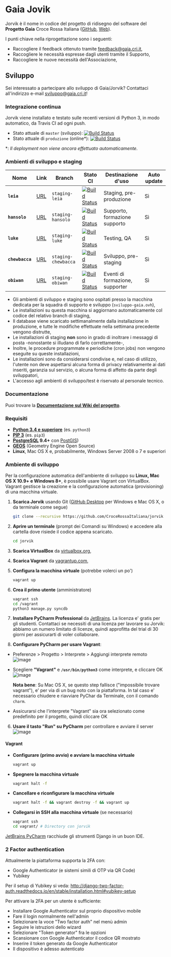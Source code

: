 # Gaia Jovik

Jorvik è il nome in codice del progetto di ridisegno del software del **Progetto Gaia** Croce Rossa Italiana
([GitHub](https://github.com/CroceRossaCatania/gaia), [Web](https://gaia.cri.it)).

I punti chiave nella riprogettazione sono i seguenti:
* Raccogliere il feedback ottenuto tramite <feedback@gaia.cri.it>,
* Raccogliere le necessità espresse dagli utenti tramite il Supporto,
* Raccogliere le nuove necessità dell'Associazione,

## Sviluppo

Sei interessato a partecipare allo sviluppo di Gaia/Jorvik? Contattaci all'indirizzo e-mail <sviluppo@gaia.cri.it>!

### Integrazione continua

Jorvik viene installato e testato sulle recenti versioni di Python 3, in modo automatico, da Travis CI ad ogni push.

* Stato attuale di `master` (sviluppo): [![Build Status](https://travis-ci.org/CroceRossaItaliana/jorvik.svg?branch=master)](https://travis-ci.org/CroceRossaItaliana/jorvik)
* Stato attuale di `produzione` (online*): [![Build Status](https://travis-ci.org/CroceRossaItaliana/jorvik.svg?branch=produzione)](https://travis-ci.org/CroceRossaItaliana/jorvik)

\*: *Il deployment non viene ancora effettuato automaticamente.*


### Ambienti di sviluppo e staging

| Nome            | Link                                              | Branch              | Stato CI                                                                                                                                         | Destinazione d'uso              | Auto update |
|-----------------|---------------------------------------------------|---------------------|--------------------------------------------------------------------------------------------------------------------------------------------------|---------------------------------|-------------|
| **`leia`**      | [URL](http://leia.staging.sviluppo-gaia.ovh)      | `staging-leia`      | [![Build Status](https://travis-ci.org/CroceRossaItaliana/jorvik.svg?branch=staging-leia)](https://travis-ci.org/CroceRossaItaliana/jorvik)      | Staging, pre-produzione         | Sì          |
| **`hansolo`**   | [URL](http://hansolo.staging.sviluppo-gaia.ovh)   | `staging-hansolo`   | [![Build Status](https://travis-ci.org/CroceRossaItaliana/jorvik.svg?branch=staging-hansolo)](https://travis-ci.org/CroceRossaItaliana/jorvik)   | Supporto, formazione supporto   | Sì          |
| **`luke`**      | [URL](http://luke.staging.sviluppo-gaia.ovh)      | `staging-luke`      | [![Build Status](https://travis-ci.org/CroceRossaItaliana/jorvik.svg?branch=staging-luke)](https://travis-ci.org/CroceRossaItaliana/jorvik)      | Testing, QA                     | Sì          |
| **`chewbacca`** | [URL](http://chewbacca.staging.sviluppo-gaia.ovh) | `staging-chewbacca` | [![Build Status](https://travis-ci.org/CroceRossaItaliana/jorvik.svg?branch=staging-chewbacca)](https://travis-ci.org/CroceRossaItaliana/jorvik) | Sviluppo, pre-staging           | Sì          |
| **`obiwan`**    | [URL](http://obiwan.staging.sviluppo-gaia.ovh)    | `staging-obiwan`    | [![Build Status](https://travis-ci.org/CroceRossaItaliana/jorvik.svg?branch=staging-obiwan)](https://travis-ci.org/CroceRossaItaliana/jorvik)    | Eventi di formazione, supporter | Sì          |

* Gli ambienti di sviluppo e staging sono ospitati presso la macchina dedicata per la squadra di supporto e sviluppo (`sviluppo-gaia.ovh`),
* Le installazioni su questa macchina si aggiornano automaticamente col codice del relativo branch di staging,
* Il database viene scaricato settimanalmente dalla installazione in produzione, e tutte le modifiche effettuate nella settimana precedente vengono distrutte,
* Le installazioni di staging **non** sono in grado di inoltrare i messaggi di posta -nonostante si illudano di farlo correttamente-,
* Inoltre, le procedure programmate e periodiche (cron jobs) non vengono eseguite su queste installazioni,
* Le installazioni sono da considerarsi condivise e, nel caso di utilizzo, l'utente non deve aspettarsi alcuna forma di privacy relativamente ai dati inseriti, garanzia sul servizio, o alcuna forma di affetto da parte degli sviluppatori,
* L'accesso agli ambienti di sviluppo/test è riservato al personale tecnico.

### Documentazione

Puoi trovare la **[Documentazione sul Wiki del progetto](https://github.com/CroceRossaItaliana/jorvik/wiki)**.

### Requisiti

* **[Python 3.4 e superiore](https://www.python.org/downloads/)** (es. `python3`)
* **[PIP 3](https://www.python.org/downloads/)** (es. `pip3`)
* **[PostgreSQL](http://www.postgresql.org/) 9.4+** con [PostGIS](http://postgis.net/))
* **[GEOS](http://trac.osgeo.org/geos/)** (Geometry Engine Open Source)
* **Linux**, Mac OS X e, probabilmente, Windows Server 2008 o 7 e superiori

### Ambiente di sviluppo

Per la configurazione automatica dell'ambiente di sviluppo su **Linux, Mac OS X 10.9+ e Windows 8+**, è possibile usare Vagrant con VirtualBox. Vagrant gestisce la creazione e la configurazione automatica (provisioning) di una macchina virtuale.

1. **Scarica Jorvik** usando Git ([GitHub Desktop](https://desktop.github.com/) per Windows e Mac OS X, o da terminale come segue)

    ```bash
    git clone --recursive https://github.com/CroceRossaItaliana/jorvik
    ```

1. **Aprire un terminale** (prompt dei Comandi su Windows) e accedere alla cartella dove risiede il codice appena scaricato.

   ```bash
   cd jorvik
   ```

1. **Scarica VirtualBox** da [virtualbox.org](https://www.virtualbox.org/wiki/Downloads),
2. **Scarica Vagrant** da [vagrantup.com](https://www.vagrantup.com/downloads.html),
3. **Configura la macchina virtuale** (potrebbe volerci un po')

    ```bash
    vagrant up
    ```

4. **Crea il primo utente** (amministratore)

    ```bash
    vagrant ssh
    cd /vagrant
    python3 manage.py syncdb
    ```

5. **Installare PyCharm Professional** da [JetBrains](https://www.jetbrains.com/pycharm/). La licenza e' gratis per gli studenti. Contattaci se necessiti di una licenza per lavorare su Jorvik: abbiamo un numero limitato di licenze, quindi approfitta del trial di 30 giorni per assicurarti di voler collaborare.
6. **Configurare PyCharm per usare Vagrant**:
  * Preferenze > Progetto > Interprete > Aggiungi interprete remoto
    ![image](https://cloud.githubusercontent.com/assets/621062/10762277/4da18088-7cbd-11e5-924e-a2737d7783e1.png)

  * Scegliere **"Vagrant"** e **`/usr/bin/python3`** come interprete, e cliccare OK
    ![image](https://cloud.githubusercontent.com/assets/621062/10762319/7ce52214-7cbd-11e5-8cbf-26bfe0565b7e.png)

    **Nota bene**: Su Mac OS X, se questo step fallisce ("impossibile trovare vagrant"), e' per via di un bug noto con la piattaforma. In tal caso e' necessario chiudere e riavviare PyChar da Terminale, con il comando `charm`.

  * Assicurarsi che l'interprete "Vagrant" sia ora selezionato come predefinito per il progetto, quindi cliccare OK

6. **Usare il tasto "Run" su PyCharm** per controllare e avviare il server
  ![image](https://cloud.githubusercontent.com/assets/621062/10762357/abcb3050-7cbd-11e5-9fdf-c08a0b439369.png)


#### Vagrant

* **Configurare (primo avvio) e avviare la macchina virtuale**

    ```bash
    vagrant up
    ```

* **Spegnere la macchina virtuale**

    ```bash
    vagrant halt -f
    ```

* **Cancellare e riconfigurare la macchina virtuale**

    ```bash
    vagrant halt -f && vagrant destroy -f && vagrant up
    ```

* **Collegarsi in SSH alla macchina virtuale** (se necessario)

    ```bash
    vagrant ssh
    cd vagrant/ # Directory con jorvik
    ```
    
[JetBrains PyCharm](https://www.jetbrains.com/pycharm/) racchiude gli strumenti Django in un buon IDE.

### 2 Factor authentication

Attualmente la piattaforma supporta la 2FA con:

 * Google Authenticator (e sistemi simili di OTP via QR Code)
 * Yubikey
 
Per il setup di Yubikey si veda: http://django-two-factor-auth.readthedocs.io/en/stable/installation.html#yubikey-setup

Per attivare la 2FA per un utente è sufficiente:

 * Installare Google Authenticator sul proprio dispositivo mobile
 * Fare il login normalmente nell'admin
 * Selezionare la voce "Two factor auth" nel menù admin
 * Seguire le istruzioni dello wizard
 * Selezionare "Token generator" fra le opzioni
 * Scansionare con Google Authenticator il codice QR mostrato
 * Inserire il token generato da Google Authenticator
 * Il dispositivo è adesso autenticato
 
